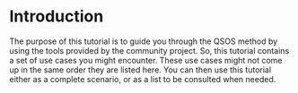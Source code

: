 # Introduction

The purpose of this tutorial is to guide you through the QSOS method by using the tools provided by the community project.
So, this tutorial contains a set of use cases you might encounter. These use cases might not come up in the same order they are listed here.
You can then use this tutorial either as a complete scenario, or as a list to be consulted when needed.

